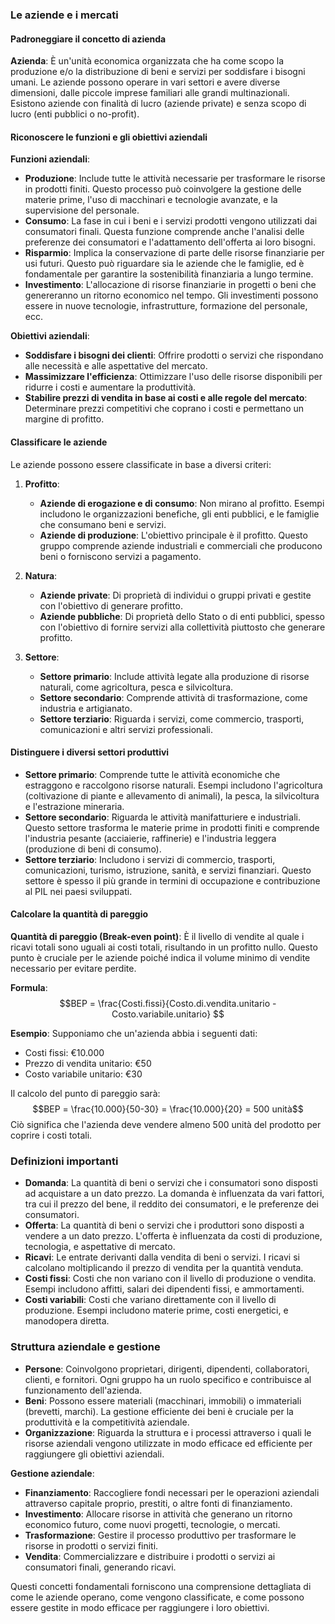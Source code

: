 ### Le aziende e i mercati

#### Padroneggiare il concetto di azienda
**Azienda**: È un'unità economica organizzata che ha come scopo la produzione e/o la distribuzione di beni e servizi per soddisfare i bisogni umani. Le aziende possono operare in vari settori e avere diverse dimensioni, dalle piccole imprese familiari alle grandi multinazionali. Esistono aziende con finalità di lucro (aziende private) e senza scopo di lucro (enti pubblici o no-profit).

#### Riconoscere le funzioni e gli obiettivi aziendali
**Funzioni aziendali**:
- **Produzione**: Include tutte le attività necessarie per trasformare le risorse in prodotti finiti. Questo processo può coinvolgere la gestione delle materie prime, l'uso di macchinari e tecnologie avanzate, e la supervisione del personale.
- **Consumo**: La fase in cui i beni e i servizi prodotti vengono utilizzati dai consumatori finali. Questa funzione comprende anche l'analisi delle preferenze dei consumatori e l'adattamento dell'offerta ai loro bisogni.
- **Risparmio**: Implica la conservazione di parte delle risorse finanziarie per usi futuri. Questo può riguardare sia le aziende che le famiglie, ed è fondamentale per garantire la sostenibilità finanziaria a lungo termine.
- **Investimento**: L'allocazione di risorse finanziarie in progetti o beni che genereranno un ritorno economico nel tempo. Gli investimenti possono essere in nuove tecnologie, infrastrutture, formazione del personale, ecc.

**Obiettivi aziendali**:
- **Soddisfare i bisogni dei clienti**: Offrire prodotti o servizi che rispondano alle necessità e alle aspettative del mercato.
- **Massimizzare l'efficienza**: Ottimizzare l'uso delle risorse disponibili per ridurre i costi e aumentare la produttività.
- **Stabilire prezzi di vendita in base ai costi e alle regole del mercato**: Determinare prezzi competitivi che coprano i costi e permettano un margine di profitto.

#### Classificare le aziende
Le aziende possono essere classificate in base a diversi criteri:

1. **Profitto**:
    - **Aziende di erogazione e di consumo**: Non mirano al profitto. Esempi includono le organizzazioni benefiche, gli enti pubblici, e le famiglie che consumano beni e servizi.
    - **Aziende di produzione**: L'obiettivo principale è il profitto. Questo gruppo comprende aziende industriali e commerciali che producono beni o forniscono servizi a pagamento.

2. **Natura**:
    - **Aziende private**: Di proprietà di individui o gruppi privati e gestite con l'obiettivo di generare profitto.
    - **Aziende pubbliche**: Di proprietà dello Stato o di enti pubblici, spesso con l'obiettivo di fornire servizi alla collettività piuttosto che generare profitto.

3. **Settore**:
    - **Settore primario**: Include attività legate alla produzione di risorse naturali, come agricoltura, pesca e silvicoltura.
    - **Settore secondario**: Comprende attività di trasformazione, come industria e artigianato.
    - **Settore terziario**: Riguarda i servizi, come commercio, trasporti, comunicazioni e altri servizi professionali.

#### Distinguere i diversi settori produttivi
- **Settore primario**: Comprende tutte le attività economiche che estraggono e raccolgono risorse naturali. Esempi includono l'agricoltura (coltivazione di piante e allevamento di animali), la pesca, la silvicoltura e l'estrazione mineraria.
- **Settore secondario**: Riguarda le attività manifatturiere e industriali. Questo settore trasforma le materie prime in prodotti finiti e comprende l'industria pesante (acciaierie, raffinerie) e l'industria leggera (produzione di beni di consumo).
- **Settore terziario**: Includono i servizi di commercio, trasporti, comunicazioni, turismo, istruzione, sanità, e servizi finanziari. Questo settore è spesso il più grande in termini di occupazione e contribuzione al PIL nei paesi sviluppati.

#### Calcolare la quantità di pareggio
**Quantità di pareggio (Break-even point)**: È il livello di vendite al quale i ricavi totali sono uguali ai costi totali, risultando in un profitto nullo. Questo punto è cruciale per le aziende poiché indica il volume minimo di vendite necessario per evitare perdite.

**Formula**:
$$BEP = \frac{Costi.fissi}{Costo.di.vendita.unitario - Costo.variabile.unitario} $$

**Esempio**: 
Supponiamo che un'azienda abbia i seguenti dati:
- Costi fissi: €10.000
- Prezzo di vendita unitario: €50
- Costo variabile unitario: €30

Il calcolo del punto di pareggio sarà:
$$BEP = \frac{10.000}{50-30} = \frac{10.000}{20} = 500  unità$$
Ciò significa che l'azienda deve vendere almeno 500 unità del prodotto per coprire i costi totali.

### Definizioni importanti
- **Domanda**: La quantità di beni o servizi che i consumatori sono disposti ad acquistare a un dato prezzo. La domanda è influenzata da vari fattori, tra cui il prezzo del bene, il reddito dei consumatori, e le preferenze dei consumatori.
- **Offerta**: La quantità di beni o servizi che i produttori sono disposti a vendere a un dato prezzo. L'offerta è influenzata da costi di produzione, tecnologia, e aspettative di mercato.
- **Ricavi**: Le entrate derivanti dalla vendita di beni o servizi. I ricavi si calcolano moltiplicando il prezzo di vendita per la quantità venduta.
- **Costi fissi**: Costi che non variano con il livello di produzione o vendita. Esempi includono affitti, salari dei dipendenti fissi, e ammortamenti.
- **Costi variabili**: Costi che variano direttamente con il livello di produzione. Esempi includono materie prime, costi energetici, e manodopera diretta.

### Struttura aziendale e gestione
- **Persone**: Coinvolgono proprietari, dirigenti, dipendenti, collaboratori, clienti, e fornitori. Ogni gruppo ha un ruolo specifico e contribuisce al funzionamento dell'azienda.
- **Beni**: Possono essere materiali (macchinari, immobili) o immateriali (brevetti, marchi). La gestione efficiente dei beni è cruciale per la produttività e la competitività aziendale.
- **Organizzazione**: Riguarda la struttura e i processi attraverso i quali le risorse aziendali vengono utilizzate in modo efficace ed efficiente per raggiungere gli obiettivi aziendali.

**Gestione aziendale**:
- **Finanziamento**: Raccogliere fondi necessari per le operazioni aziendali attraverso capitale proprio, prestiti, o altre fonti di finanziamento.
- **Investimento**: Allocare risorse in attività che generano un ritorno economico futuro, come nuovi progetti, tecnologie, o mercati.
- **Trasformazione**: Gestire il processo produttivo per trasformare le risorse in prodotti o servizi finiti.
- **Vendita**: Commercializzare e distribuire i prodotti o servizi ai consumatori finali, generando ricavi.

Questi concetti fondamentali forniscono una comprensione dettagliata di come le aziende operano, come vengono classificate, e come possono essere gestite in modo efficace per raggiungere i loro obiettivi.